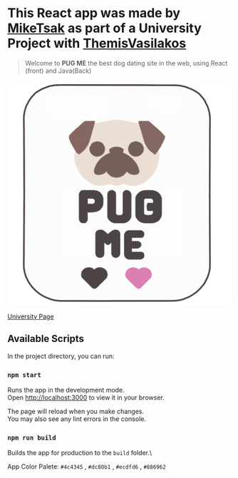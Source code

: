 # This React app  was made by **[MikeTsak](https://github.com/MikeTsak)** as part of a University Project with  **[ThemisVasilakos](https://github.com/ThemisVasilakos)**

>Welcome to **PUG ME** the best dog dating site in the web, using React (front) and Java(Back)

![Pug Me Logo](https://raw.githubusercontent.com/ThemisVasilakos/Dog-Dating-Site/main/front/src/components/img/pugmelogopng.png)

[University Page](http://www.ice.uniwa.gr/)

## Available Scripts

In the project directory, you can run:

### `npm start`

Runs the app in the development mode.\
Open [http://localhost:3000](http://localhost:3000) to view it in your browser.

The page will reload when you make changes.\
You may also see any lint errors in the console.

### `npm run build`

Builds the app for production to the `build` folder.\

App Color Palete: `#4c4345` , `#dc80b1` , `#ecdfd6` , `#886962`


